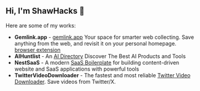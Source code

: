 ## Hi, I'm ShawHacks 👋

Here are some of my works:
- **Gemlink.app** - [gemlink.app](https://gemlink.app) Your space for smarter web collecting. Save anything from the web, and revisit it on your personal homepage. [browser extension](https://chromewebstore.google.com/detail/gemlink-your-space-for-sm/pickcibaiaapcbobgbjgmomocmcdpmmn)
- **AIHuntlist** - An [AI Directory](https://aihuntlist.com) Discover The Best AI Products and Tools
- **NestSaaS** - A modern [SaaS Boilerplate](https://nestsaas.com) for building content-driven website and SaaS applications with powerful tools
- **TwitterVideoDownloader** - The fastest and most reliable [Twitter Video Downloader](https://twittervideodownloader.top/). Save videos from Twitter/X.

<!--
**ShawnHacks/ShawnHacks** is a ✨ _special_ ✨ repository because its `README.md` (this file) appears on your GitHub profile.

Here are some ideas to get you started:

- 🔭 I’m currently working on ...
- 🌱 I’m currently learning ...
- 👯 I’m looking to collaborate on ...
- 🤔 I’m looking for help with ...
- 💬 Ask me about ...
- 📫 How to reach me: ...
- 😄 Pronouns: ...
- ⚡ Fun fact: ...
-->
